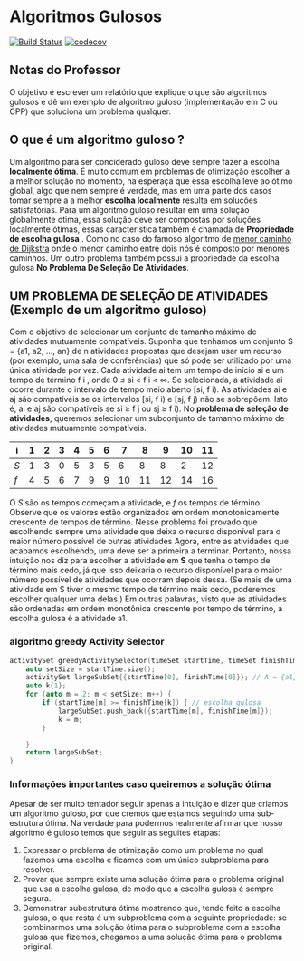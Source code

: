 # Algoritmos Gulosos
[![Build Status](https://www.travis-ci.com/samuel-cavalcanti/ed2_um_estudo_sobre_algoritmos_gulosos.svg?branch=main)](https://www.travis-ci.com/samuel-cavalcanti/ed2_um_estudo_sobre_algoritmos_gulosos)
[![codecov](https://codecov.io/gh/samuel-cavalcanti/ed2_um_estudo_sobre_algoritmos_gulosos/branch/main/graph/badge.svg)](https://codecov.io/gh/samuel-cavalcanti/ed2_um_estudo_sobre_algoritmos_gulosos)

## Notas do Professor

O objetivo é escrever um relatório que explique o que são algoritmos gulosos
e dê um exemplo de algoritmo guloso (implementação em C ou CPP)
que soluciona um problema qualquer.


## O que é um algoritmo guloso ?

Um algoritmo para ser conciderado guloso deve sempre
fazer a escolha __localmente ótima__.
É muito comum em problemas de otimização escolher
a a melhor solução no momento, na esperaça que essa
escolha leve ao ótimo global, algo que nem sempre é
verdade, mas em uma parte dos casos tomar sempre a
a melhor __escolha localmente__ resulta em soluções
satisfatórias. Para um algoritmo guloso resultar em
uma solução globalmente otima, essa solução deve
ser compostas por soluções localmente ótimas, essas
característica também é chamada de __Propriedade de escolha gulosa__ . Como
no caso do famoso algoritmo de
[menor caminho de Dijkstra](https://pt.wikipedia.org/wiki/Algoritmo_de_Dijkstra)
onde o menor caminho entre dois nós é composto por menores caminhos.
Um outro problema também possui a propriedade da escolha gulosa __No Problema De Seleção De Atividades__.

## UM PROBLEMA DE SELEÇÃO DE ATIVIDADES (Exemplo de um algoritmo guloso)
Com o objetivo de selecionar um conjunto de tamanho máximo de atividades mutuamente
compatíveis. Suponha que tenhamos um conjunto S = {a1, a2, ..., an} de n atividades propostas que desejam usar um
recurso (por exemplo, uma sala de conferências) que só pode ser utilizado por uma única atividade por vez. Cada
atividade ai tem um tempo de início si e um tempo de término f i , onde 0 ≤ si < f i < ∞. Se selecionada, a atividade ai
ocorre durante o intervalo de tempo meio aberto [si, f i). As atividades ai e aj são compatíveis se os intervalos [si, f i) e
[sj, f j) não se sobrepõem. Isto é, ai e aj são compatíveis se si ≥ f j ou sj ≥ f i). No __problema de seleção de atividades__,
queremos selecionar um subconjunto de tamanho máximo de atividades mutuamente compatíveis.

| i      | 1 | 2 | 3 | 4 | 5 | 6 | 7  | 8  | 9  | 10 | 11 |
|--------|---|---|---|---|---|---|----|----|----|----|----|
| _S_    | 1 | 3 | 0 | 5 | 3 | 5 | 6  | 8  | 8  | 2  | 12 |      |
| _f_    | 4 | 5 | 6 | 7 | 9 | 9 | 10 | 11 | 12 | 14 | 16 |  

O _S_ são os tempos começam a atividade, e  _f_ os tempos de término.
Observe que os valores estão organizados em ordem monotonicamente crescente
de tempos de  término.
Nesse problema foi provado que escolhendo sempre  uma atividade que deixa o
recurso disponível para o maior número possível de outras atividades Agora, entre
as atividades que acabamos escolhendo, uma deve ser a primeira a terminar.
Portanto, nossa intuição nos diz para escolher a atividade em __S__ que tenha
o tempo de término mais cedo, já que isso deixaria o recurso disponível para o 
maior número possível de atividades que ocorram depois dessa.
(Se mais de uma atividade em S tiver o mesmo tempo  de término mais cedo,
poderemos escolher qualquer uma delas.) Em outras palavras, visto que as
atividades são ordenadas em ordem monotônica crescente por tempo de término,
a escolha gulosa é a atividade a1.

### algoritmo greedy Activity Selector
```c++
activitySet greedyActivitySelector(timeSet startTime, timeSet finishTime) {
    auto setSize = startTime.size();
    activitySet largeSubSet{{startTime[0], finishTime[0]}}; // A = {a1}
    auto k{1};
    for (auto m = 2; m < setSize; m++) {
        if (startTime[m] >= finishTime[k]) { // escolha gulosa
            largeSubSet.push_back({startTime[m], finishTime[m]});
            k = m;
        }

    }
    return largeSubSet;
}
```

### Informações importantes caso queiremos a solução ótima

Apesar de ser muito tentador seguir apenas a intuição e dizer
que criamos um algoritmo guloso, por que cremos que estamos
seguindo uma sub-estrutura ótima. Na verdade para podermos
realmente afirmar que nosso algoritmo é guloso temos que
seguir  as seguites etapas: 

1. Expressar o problema de otimização como um problema no qual fazemos uma escolha e ficamos com um único
   subproblema para resolver.
2. Provar que sempre existe uma solução ótima para o problema original que usa a escolha gulosa, de modo que a
   escolha gulosa é sempre segura.
3. Demonstrar subestrutura ótima mostrando que, tendo feito a escolha gulosa, o que resta é um subproblema com a
   seguinte propriedade: se combinarmos uma solução ótima para o subproblema com a escolha gulosa que fizemos,
   chegamos a uma solução ótima para o problema original.


